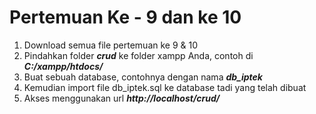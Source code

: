 # Pertemuan Ke - 9 dan ke 10

1) Download semua file pertemuan ke 9 & 10
2) Pindahkan folder _**crud**_ ke folder xampp Anda, contoh di **_C:/xampp/htdocs/_**
3) Buat sebuah database, contohnya dengan nama _**db_iptek**_
4) Kemudian import file db_iptek.sql ke database tadi yang telah dibuat
5) Akses menggunakan url _**http://localhost/crud/**_
